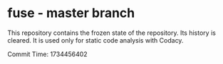 # fuse - master branch

This repository contains the frozen state of the repository.
Its history is cleared. It is used only for static code
analysis with Codacy.

Commit Time: 1734456402